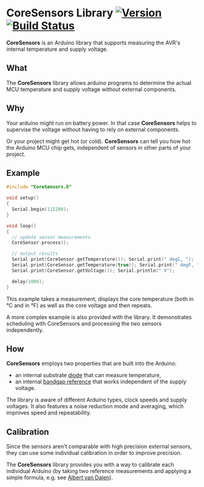 # CoreSensors Library [![Version](https://img.shields.io/badge/CoreSensors-0.1.0-blue.svg 'still in beta')](https://github.com/sekdiy/CoreSensors) [![Build Status](https://travis-ci.org/sekdiy/CoreSensors.svg?branch=master)](https://travis-ci.org/sekdiy/CoreSensors)

**CoreSensors** is an Arduino library that supports measuring the AVR's internal temperature and supply voltage.

## What

The **CoreSensors** library allows arduino programs to determine the actual MCU temperature and supply voltage without external components.

## Why

Your arduino might run on battery power.
In that case **CoreSensors** helps to supervise the voltage without having to rely on external components.

Or your project might get hot (or cold).
**CoreSensors** can tell you how hot the Arduino MCU chip gets, independent of sensors in other parts of your project.

## Example

```c++
#include "CoreSensors.h"

void setup()
{
  Serial.begin(115200);
}

void loop()
{
  // update sensor measurements
  CoreSensor.process();

  // output results
  Serial.print(CoreSensor.getTemperature()); Serial.print(" degC, ");
  Serial.print(CoreSensor.getTemperature(true)); Serial.print(" degF, ");
  Serial.print(CoreSensor.getVoltage()); Serial.println(" V");

  delay(1000);
}
```

This example takes a measurement, displays the core temperature (both in °C and in °F) as well as the core voltage and then repeats.

A more complex example is also provided with the library. It demonstrates scheduling with CoreSensors and processing the two sensors independently.

## How

**CoreSensors** employs two properties that are built into the Arduino:
- an internal substrate [diode](https://en.wikipedia.org/wiki/Diode#Temperature_measurements) that can measure temperature,
- an internal [bandgap reference](https://en.wikipedia.org/wiki/Bandgap_voltage_reference) that works independent of the supply voltage.

The library is aware of different Arduino types, clock speeds and supply voltages. It also features a noise reduction mode and averaging, which improves speed and repeatability.

## Calibration

Since the sensors aren't comparable with high precision external sensors, they can use some individual calibration in order to improve precision.

The **CoreSensors** library provides you with a way to calibrate each individual Arduino (by taking two reference measurements and applying a simple formula, e.g. see [Albert van Dalen](http://goo.gl/Sqmzfs)).
